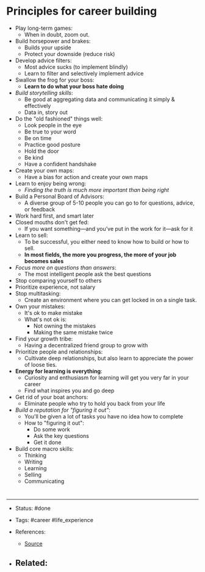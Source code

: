 # Principles for career building
- Play long-term games:
	- When in doubt, zoom out.
- Build horsepower and brakes:
	- Builds your upside
	- Protect your downside (reduce risk)
- Develop advice filters:
	- Most advice sucks (to implement blindly)
	- Learn to filter and selectively implement advice
- Swallow the frog for your boss:
	- **Learn to do what your boss hate doing**
- *Build storytelling skills*:
	- Be good at aggregating data and communicating it simply & effectively
	- Data in, story out
- Do the "old fashioned" things well:
	- Look people in the eye
	- Be true to your word
	- Be on time
	- Practice good posture
	- Hold the door
	- Be kind
	- Have a confident handshake
- Create your own maps:
	- Have a bias for action and create your own maps
- Learn to enjoy being wrong:
	- *Finding the truth is much more important than being right*
- Build a Personal Board of Advisors:
	- A diverse group of 5-10 people you can go to for questions, advice, or feedback
- Work hard first, and smart later
- Closed mouths don't get fed:
	- If you want something—and you’ve put in the work for it—ask for it
- Learn to sell:
	- To be successful, you either need to know how to build or how to sell.
	- **In most fields, the more you progress, the more of your job becomes sales**
- *Focus more on questions than answers*:
	- The most intelligent people ask the best questions
- Stop comparing yourself to others
- Prioritize experience, not salary
- Stop multitasking:
	- Create an environment where you can get locked in on a single task.
- Own your mistakes:
	- It's ok to make mistake
	- What's not ok is:
		- Not owning the mistakes
		- Making the same mistake twice
- Find your growth tribe:
	- Having a decentralized friend group to grow with
- Prioritize people and relationships:
	- Cultivate deep relationships, but also learn to appreciate the power of loose ties.
- **Energy for learning is everything**:
	- Curiosity and enthusiasm for learning will get you very far in your career
	- Find what inspires you and go deep
- Get rid of your boat anchors:
	- Eliminate people who try to hold you back from your life
- *Build a reputation for "figuring it out"*:
	- You'll be given a lot of tasks you have no idea how to complete
	- How to "figuring it out":
		- Do some work
		- Ask the key questions
		- Get it done
- Build core macro skills:
	- Thinking
	- Writing
	- Learning
	- Selling
	- Communicating














# 

---
- Status: #done

- Tags: #career #life_experience 

- References:
	- [Source](https://twitter.com/SahilBloom/status/1551197313510641667)

- Related:
	- 
